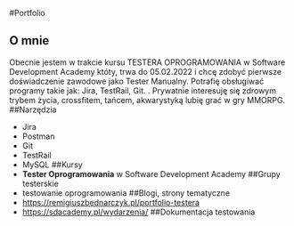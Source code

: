#Portfolio
## O mnie
Obecnie jestem w trakcie kursu TESTERA OPROGRAMOWANIA w Software Development Academy któty, trwa do 05.02.2022 i chcę zdobyć pierwsze doświadczenie zawodowe jako Tester Manualny. Potrafię obsługiwać programy takie jak: Jira, TestRail, Git. . Prywatnie interesuję się zdrowym trybem życia, crossfitem, tańcem, akwarystyką lubię grać w gry MMORPG.
##Narzędzia
* Jira
* Postman
* Git
* TestRail
* MySQL
##Kursy
* **Tester Oprogramowania** w Software Development Academy
##Grupy testerskie
* testowanie oprogramowania
##Blogi, strony tematyczne
* https://remigiuszbednarczyk.pl/portfolio-testera
* https://sdacademy.pl/wydarzenia/
##Dokumentacja testowania


